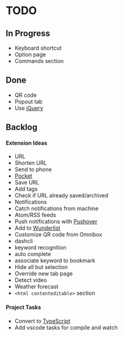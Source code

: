 # TODO

## In Progress

* Keyboard shortcut
* Option page
* Commands section

## Done

* QR code
* Popout tab
* Use [jQuery](https://jquery.com/)

## Backlog

#### Extension Ideas

* URL
 * Shorten URL
 * Send to phone
* [Pocket](https://getpocket.com)
 * Save URL
 * Add tags
 * Check if URL already saved/archived
* Notifications
 * Catch notifications from machine
 * Atom/RSS feeds
 * Push notifications with [Pushover](https://pushover.net/)
* Add to [Wunderlist](https://www.wunderlist.com)
* Customize QR code from Omnibox
* dashcli
 * keyword recognition
 * auto complete
 * associate keyword to bookmark
* Hide all but selection
* Override new tab page
* Detect video 
* Weather forecast
* `<html contenteditable>` section

#### Project Tasks

* Convert to [TypeScript](https://www.typescriptlang.org/)
* Add vscode tasks for compile and watch
